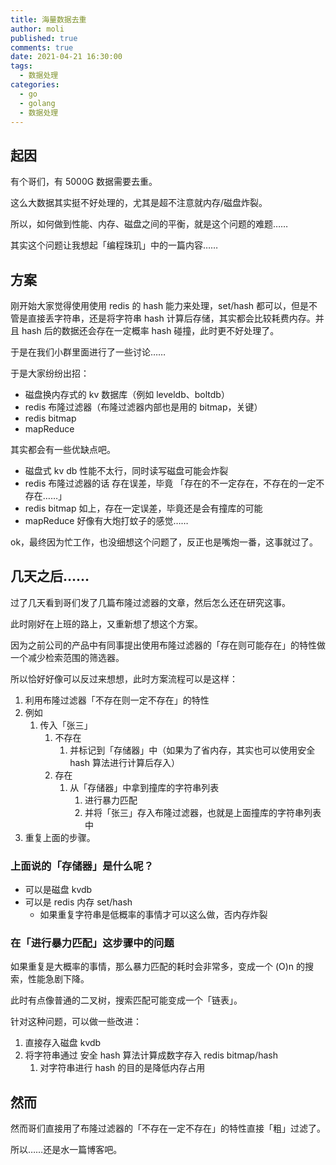 ```yaml
---
title: 海量数据去重
author: moli
published: true
comments: true
date: 2021-04-21 16:30:00
tags:
  - 数据处理
categories:
  - go
  - golang
  - 数据处理
---
```


## 起因

有个哥们，有 5000G 数据需要去重。

这么大数据其实挺不好处理的，尤其是超不注意就内存/磁盘炸裂。

所以，如何做到性能、内存、磁盘之间的平衡，就是这个问题的难题……

其实这个问题让我想起「编程珠玑」中的一篇内容……

## 方案

刚开始大家觉得使用使用 redis 的 hash 能力来处理，set/hash 都可以，但是不管是直接丢字符串，还是将字符串 hash 计算后存储，其实都会比较耗费内存。并且 hash 后的数据还会存在一定概率 hash 碰撞，此时更不好处理了。

于是在我们小群里面进行了一些讨论……

于是大家纷纷出招：

- 磁盘换内存式的 kv 数据库（例如 leveldb、boltdb）
- redis 布隆过滤器（布隆过滤器内部也是用的 bitmap，关键）
- redis bitmap
- mapReduce

其实都会有一些优缺点吧。

- 磁盘式 kv db 性能不太行，同时读写磁盘可能会炸裂
- redis 布隆过滤器的话 存在误差，毕竟 「存在的不一定存在，不存在的一定不存在……」
- redis bitmap 如上，存在一定误差，毕竟还是会有撞库的可能
- mapReduce 好像有大炮打蚊子的感觉……

ok，最终因为忙工作，也没细想这个问题了，反正也是嘴炮一番，这事就过了。

## 几天之后……

过了几天看到哥们发了几篇布隆过滤器的文章，然后怎么还在研究这事。

此时刚好在上班的路上，又重新想了想这个方案。

因为之前公司的产品中有同事提出使用布隆过滤器的「存在则可能存在」的特性做一个减少检索范围的筛选器。

所以恰好好像可以反过来想想，此时方案流程可以是这样：

1. 利用布隆过滤器「不存在则一定不存在」的特性
2. 例如
   1. 传入「张三」
      1. 不存在
         1. 并标记到「存储器」中（如果为了省内存，其实也可以使用安全 hash 算法进行计算后存入）
      2. 存在
         1. 从「存储器」中拿到撞库的字符串列表
            1. 进行暴力匹配
            2. 并将「张三」存入布隆过滤器，也就是上面撞库的字符串列表中
3. 重复上面的步骤。

### 上面说的「存储器」是什么呢？

- 可以是磁盘 kvdb
- 可以是 redis 内存 set/hash
  - 如果重复字符串是低概率的事情才可以这么做，否内存炸裂

### 在「进行暴力匹配」这步骤中的问题

如果重复是大概率的事情，那么暴力匹配的耗时会非常多，变成一个 (O)n 的搜索，性能急剧下降。

此时有点像普通的二叉树，搜索匹配可能变成一个「链表」。

针对这种问题，可以做一些改进：

1. 直接存入磁盘 kvdb
2. 将字符串通过 安全 hash 算法计算成数字存入 redis bitmap/hash
   1. 对字符串进行 hash 的目的是降低内存占用

## 然而

然而哥们直接用了布隆过滤器的「不存在一定不存在」的特性直接「粗」过滤了。

所以……还是水一篇博客吧。
